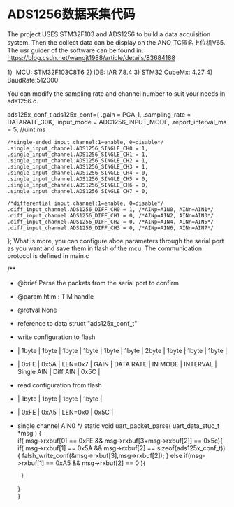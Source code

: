 # ADS1256数据采集代码

 
The project USES STM32F103 and ADS1256 to build a data acquisition system.
Then the collect data can be display on the ANO_TC匿名上位机V65.
The usr guider of the software can be found in:
https://blog.csdn.net/wangjt1988/article/details/83684188
 
1）MCU: STM32F103C8T6
2) IDE: IAR 7.8.4
3) STM32 CubeMx: 4.27
4) BaudRate:512000

You can modify the sampling rate and channel number to suit your needs in ads1256.c.

ads125x_conf_t ads125x_conf={
    .gain = PGA_1,
    .sampling_rate = DATARATE_30K, 
    .input_mode = ADC1256_INPUT_MODE,
    .report_interval_ms = 5, //uint:ms
    
    /*single-ended input channel:1=enable, 0=disable*/
    .single_input_channel.ADS1256_SINGLE_CH0 = 1,
    .single_input_channel.ADS1256_SINGLE_CH1 = 1,
    .single_input_channel.ADS1256_SINGLE_CH2 = 1,
    .single_input_channel.ADS1256_SINGLE_CH3 = 1,
    .single_input_channel.ADS1256_SINGLE_CH4 = 0,
    .single_input_channel.ADS1256_SINGLE_CH5 = 0,
    .single_input_channel.ADS1256_SINGLE_CH6 = 0,
    .single_input_channel.ADS1256_SINGLE_CH7 = 0,
    
    /*differential input channel:1=enable, 0=disable*/
    .diff_input_channel.ADS1256_DIFF_CH0 = 1, /*AINp=AIN0, AINn=AIN1*/
    .diff_input_channel.ADS1256_DIFF_CH1 = 0, /*AINp=AIN2, AINn=AIN3*/
    .diff_input_channel.ADS1256_DIFF_CH2 = 0, /*AINp=AIN4, AINn=AIN5*/
    .diff_input_channel.ADS1256_DIFF_CH3 = 0, /*AINp=AIN6, AINn=AIN7*/
};
What is more, you can configure aboe parameters through the serial port as you want and save them in flash of the mcu.
The communication protocol is defined in main.c 

/**
* @brief  Parse the packets from the serial port to confirm  
* @param  htim : TIM handle
* @retval None
* reference to data struct "ads125x_conf_t"
*  write configuration to flash
* | 1byte | 1byte |  1byte  | 1byte  |   1byte   |  1byte  |   2byte  |   1byte    |  1byte    | 1byte | 
* | 0xFE  | 0x5A  | LEN=0x7 | GAIN   | DATA RATE | IN MODE | INTERVAL | Single AIN | Diff AIN  | 0x5C  |
*  read configuration from flash
* | 1byte | 1byte |  1byte  |  1byte | 
* | 0xFE  | 0xA5  | LEN=0x0 |  0x5C  |
*  single channel AIN0 
*/
static void uart_packet_parse( uart_data_stuc_t *msg )
{  
    if( msg->rxbuf[0] == 0xFE &&  msg->rxbuf[3+msg->rxbuf[2]] == 0x5c){
        if( msg->rxbuf[1] == 0x5A && msg->rxbuf[2] == sizeof(ads125x_conf_t)){
            falsh_write_conf(&msg->rxbuf[3],msg->rxbuf[2]); 
        }
        else if(msg->rxbuf[1] == 0xA5 &&  msg->rxbuf[2] == 0 ){
            
        }
    }  
}
